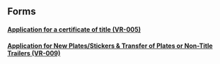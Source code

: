 ## Forms

#### [Application for a certificate of title (VR-005)](http://www.mva.maryland.gov/_resources/docs/VR-005.pdf)

#### [Application for New Plates/Stickers & Transfer of Plates or Non-Title Trailers (VR-009)](http://www.mva.maryland.gov/_resources/docs/VR-008.pdf)
